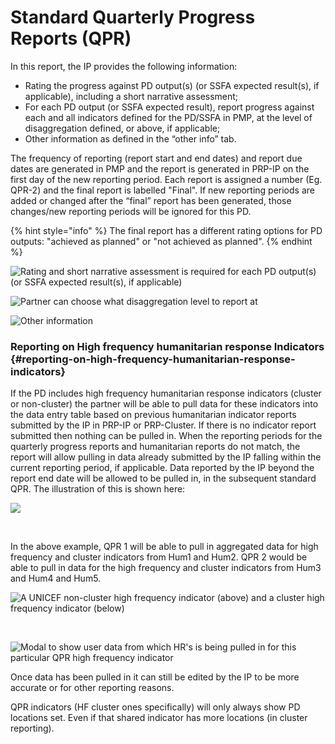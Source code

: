 # Standard Quarterly Progress Reports \(QPR\)

In this report, the IP provides the following information:

* Rating the progress against PD output\(s\) \(or SSFA expected result\(s\), if applicable\), including a short narrative assessment;
* For each PD output \(or SSFA expected result\), report progress against each and all indicators defined for the PD/SSFA in PMP, at the level of disaggregation defined, or above, if applicable;
* Other information as defined in the “other info” tab.

The frequency of reporting \(report start and end dates\) and report due dates are generated in PMP and the report is generated in PRP-IP on the first day of the new reporting period. Each report is assigned a number \(Eg. QPR-2\) and the final report is labelled "Final". If new reporting periods are added or changed after the “final” report has been generated, those changes/new reporting periods will be ignored for this PD.

{% hint style="info" %}
The final report has a different rating options for PD outputs: "achieved as planned" or "not achieved as planned".
{% endhint %}

![Rating and short narrative assessment is required for each PD output\(s\) \(or SSFA expected result\(s\), if applicable\)](https://blobscdn.gitbook.com/v0/b/gitbook-28427.appspot.com/o/assets%2F-KzwqgC7O0kW5EDlHvvK%2F-LAWg-O_lUlN1LvZuuCK%2F-LAWlzOx7mdPY13RQ2lf%2FReporting-IP-Enter-Data_02_C.png?alt=media&token=dd7f0723-bb3f-456a-bad9-92b1c54df30f)

![Partner can choose what disaggregation level to report at](https://blobscdn.gitbook.com/v0/b/gitbook-28427.appspot.com/o/assets%2F-KzwqgC7O0kW5EDlHvvK%2F-LAWg-O_lUlN1LvZuuCK%2F-LAWllqmiYYOZPvRdCT8%2FReporting-IP-Enter-Data_05.png?alt=media&token=2a6dd56a-32db-4152-a2a9-ba439949f6f8)

![Other information](https://blobscdn.gitbook.com/v0/b/gitbook-28427.appspot.com/o/assets%2F-KzwqgC7O0kW5EDlHvvK%2F-LAWg-O_lUlN1LvZuuCK%2F-LAWlVRnbRL6aY6NSpSo%2FReporting-IP-Other-Info_01.png?alt=media&token=a5255aa3-005c-4c91-8e16-b78b5108fdc0)

### Reporting on High frequency humanitarian response Indicators {#reporting-on-high-frequency-humanitarian-response-indicators}

If the PD includes high frequency humanitarian response indicators \(cluster or non-cluster\) the partner will be able to pull data for these indicators into the data entry table based on previous humanitarian indicator reports submitted by the IP in PRP-IP or PRP-Cluster. If there is no indicator report submitted then nothing can be pulled in. When the reporting periods for the quarterly progress reports and humanitarian reports do not match, the report will allow pulling in data already submitted by the IP falling within the current reporting period, if applicable. Data reported by the IP beyond the report end date will be allowed to be pulled in, in the subsequent standard QPR. The illustration of this is shown here:

![](https://lh3.googleusercontent.com/HwEoAhrpg6BpFmR1SYEeu6sUF-kVHHExxO90vVt1BC1tvi8ex81VOLrFxIYSurWABeUzG4lvBqCP-wijyc_ZUlBKuVKxv3CIbCnM4M2Oq_ufk9R07BeNCBEWoa02byVh-YoDOL2Zxeygv7iA_Q)

​

In the above example, QPR 1 will be able to pull in aggregated data for high frequency and cluster indicators from Hum1 and Hum2. QPR 2 would be able to pull in data for the high frequency and cluster indicators from Hum3 and Hum4 and Hum5.

![A UNICEF non-cluster high frequency indicator \(above\) and a cluster high frequency indicator \(below\)](https://blobscdn.gitbook.com/v0/b/gitbook-28427.appspot.com/o/assets%2F-KzwqgC7O0kW5EDlHvvK%2F-LAWg-O_lUlN1LvZuuCK%2F-LAWg1t9hBI2sYCidIL-%2FReporting-IP-Enter-Data_02.png?alt=media&token=9e59d756-3cd3-4a35-a8c3-202010361b90)

​

![Modal to show user data from which HR&apos;s is being pulled in for this particular QPR high frequency indicator](https://blobscdn.gitbook.com/v0/b/gitbook-28427.appspot.com/o/assets%2F-KzwqgC7O0kW5EDlHvvK%2F-LAWg-O_lUlN1LvZuuCK%2F-LAWgQqojBz3M3zugg8K%2FReporting-IP-Enter-Data_02_B.png?alt=media&token=f3e180ba-250b-44a8-921b-955c14eed737)

Once data has been pulled in it can still be edited by the IP to be more accurate or for other reporting reasons.

QPR indicators \(HF cluster ones specifically\) will only always show PD locations set. Even if that shared indicator has more locations \(in cluster reporting\).

